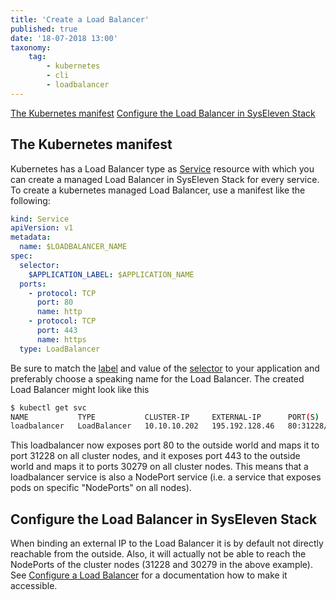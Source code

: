 ```yaml
---
title: 'Create a Load Balancer'
published: true
date: '18-07-2018 13:00'
taxonomy:
    tag:
        - kubernetes
        - cli
        - loadbalancer
---
```


[The Kubernetes manifest](#the-kubernetes-manifest)
[Configure the Load Balancer in SysEleven Stack](#configure-the-load-balancer-in-syseleven-stack)

## The Kubernetes manifest

Kubernetes has a Load Balancer type as [Service](https://kubernetes.io/docs/concepts/services-networking/service/) resource with which you can create a managed Load Balancer in SysEleven Stack for every service.
To create a kubernetes managed Load Balancer, use a manifest like the following:

```yaml
kind: Service
apiVersion: v1
metadata:
  name: $LOADBALANCER_NAME
spec:
  selector:
    $APPLICATION_LABEL: $APPLICATION_NAME
  ports:
    - protocol: TCP
      port: 80
      name: http
    - protocol: TCP
      port: 443
      name: https
  type: LoadBalancer
```

Be sure to match the [label](https://kubernetes.io/docs/concepts/overview/working-with-objects/labels/) and value of the [selector](https://kubernetes.io/docs/concepts/overview/working-with-objects/labels/) to your application and preferably choose a speaking name for the Load Balancer. The created Load Balancer might look like this

```bash
$ kubectl get svc
NAME           TYPE           CLUSTER-IP     EXTERNAL-IP      PORT(S)                      AGE
loadbalancer   LoadBalancer   10.10.10.202   195.192.128.46   80:31228/TCP,443:30279/TCP   11s
```

This loadbalancer now exposes port 80 to the outside world and maps it to port 31228 on all cluster nodes, and it exposes port 443 to the outside world and maps it to ports 30279 on all cluster nodes. This means that a loadbalancer service is also a NodePort service (i.e. a service that exposes pods on specific "NodePorts" on all nodes).

## Configure the Load Balancer in SysEleven Stack

When binding an external IP to the Load Balancer it is by default not directly reachable from the outside. Also, it will actually not be able to reach the NodePorts of the cluster nodes (31228 and 30279 in the above example). See [Configure a Load Balancer](../13.configure-a-load-balancer/default.en.md) for a documentation how to make it accessible.
